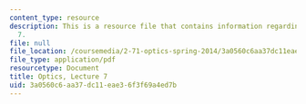```yaml
---
content_type: resource
description: This is a resource file that contains information regarding optics lecture
  7.
file: null
file_location: /coursemedia/2-71-optics-spring-2014/3a0560c6aa37dc11eae36f3f69a4ed7b_MIT2_71S14_lec7_notes.pdf
file_type: application/pdf
resourcetype: Document
title: Optics, Lecture 7
uid: 3a0560c6-aa37-dc11-eae3-6f3f69a4ed7b
---
```

